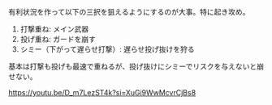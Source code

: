 有利状況を作って以下の三択を狙えるようにするのが大事。特に起き攻め。

1. 打撃重ね: メイン武器
2. 投げ重ね: ガードを崩す
3. シミー（下がって遅らせ打撃）: 遅らせ投げ抜けを狩る

基本は打撃も投げも最速で重ねるが、投げ抜けにシミーでリスクを与えないと崩せない。

https://youtu.be/D_m7LezST4k?si=XuGi9WwMcvrCjBs8
